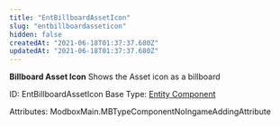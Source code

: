 ```yaml
---
title: "EntBillboardAssetIcon"
slug: "entbillboardasseticon"
hidden: false
createdAt: "2021-06-18T01:37:37.680Z"
updatedAt: "2021-06-18T01:37:37.680Z"
---
```

**Billboard Asset Icon**
Shows the Asset icon as a billboard

ID: EntBillboardAssetIcon
Base Type: [Entity Component](doc:componententity)


Attributes:
ModboxMain.MBTypeComponentNoIngameAddingAttribute